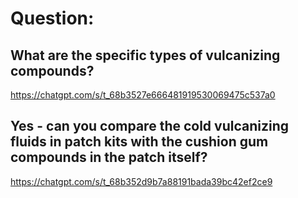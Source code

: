# Question:
## What are the specific types of vulcanizing compounds?
https://chatgpt.com/s/t_68b3527e666481919530069475c537a0

## Yes - can you compare the cold vulcanizing fluids in patch kits with the cushion gum compounds in the patch itself?
https://chatgpt.com/s/t_68b352d9b7a88191bada39bc42ef2ce9
